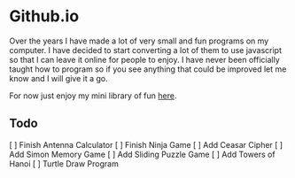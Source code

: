 # Github.io

Over the years I have made a lot of very small and fun programs on my computer.  I have decided to start converting a lot of them to use javascript so that I can leave it online for people to enjoy.  I have never been officially taught how to program so if you see anything that could be improved let me know and I will give it a go.

For now just enjoy my mini library of fun [here](https://omareq.github.io/).

## Todo

[ ]	Finish Antenna Calculator
[ ]	Finish Ninja Game
[ ] Add Ceasar Cipher
[ ] Add Simon Memory Game
[ ]	Add Sliding Puzzle Game
[ ]	Add Towers of Hanoi
[ ]	Turtle Draw Program